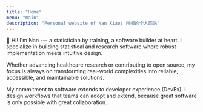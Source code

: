 ```yaml
---
title: "Home"
menu: "main"
description: "Personal website of Nan Xiao; 肖楠的个人网站"
---
```


👋 Hi! I'm Nan --- a statistician by training, a software builder at heart.
I specialize in building statistical and research software where
robust implementation meets intuitive design.

Whether advancing healthcare research or contributing to open source,
my focus is always on transforming real-world complexities into reliable,
accessible, and maintainable solutions.

My commitment to software extends to developer experience (DevEx).
I design workflows that teams can adopt and extend,
because great software is only possible with great collaboration.

<style>
.landing {
    color: #64748b;
    font-family: var(--tw-prose-font-sans-serif);
    font-feature-settings: normal;
    font-weight: 400;
    font-size: 1rem;
    font-variation-settings: "opsz" var(--inter-opsz-16-400);
    letter-spacing: var(--inter-ls-16-400);
}
</style>
